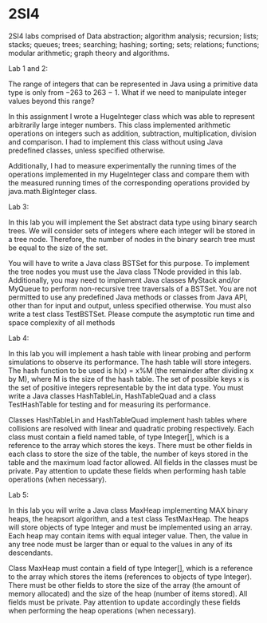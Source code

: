 # 2SI4
2SI4 labs comprised of Data abstraction; algorithm analysis; recursion; lists; stacks; queues; trees; searching; hashing; sorting; sets; relations; functions; modular arithmetic; graph theory and algorithms.


Lab 1 and 2:


The range of integers that can be represented in Java using a primitive data type is only from −263 to 263 − 1. What if we need to manipulate integer values beyond this range?

In this assignment I wrote a HugeInteger class which was able to represent arbitrarily large integer numbers. This class implemented arithmetic operations on integers such as addition, subtraction, multiplication, division and comparison. I had to implement this class without using Java predefined classes, unless specified otherwise.

Additionally, I had to measure experimentally the running times of the operations implemented in my HugeInteger class and compare them with the measured running times of the corresponding operations provided by java.math.BigInteger class.


Lab 3:


In this lab you will implement the Set abstract data type using binary search trees. We will consider sets of integers where each integer will be stored in a tree node. Therefore, the number of nodes in the binary search tree must be equal to the size of the set.

You will have to write a Java class BSTSet for this purpose. To implement the tree nodes you must use the Java class TNode provided in this lab. Additionally, you may need to implement Java classes MyStack and/or MyQueue to perform non-recursive tree traversals of a BSTSet. You are not permitted to use any predefined Java methods or classes from Java API, other than for input and output, unless specified otherwise. You must also write a test class TestBSTSet. Please compute the asymptotic run time and space complexity of all methods


Lab 4:


In this lab you will implement a hash table with linear probing and perform simulations to observe its performance. The hash table will store integers. The hash function to be used is h(x) = x%M (the remainder after dividing x by M), where M is the size of the hash table. The set of possible keys x is the set of positive integers representable by the int data type. You must write a Java classes HashTableLin, HashTableQuad and a class TestHashTable for testing and for measuring its performance.

Classes HashTableLin and HashTableQuad implement hash tables where collisions are resolved with linear and quadratic probing respectively. Each class must contain a field named table, of type Integer[], which is a reference to the array which stores the keys. There must be other fields in each class to store the size of the table, the number of keys stored in the table and the maximum load factor allowed. All fields in the classes must be private. Pay attention to update these fields when performing hash table operations (when necessary).


Lab 5:


In this lab you will write a Java class MaxHeap implementing MAX binary heaps, the heapsort algorithm, and a test class TestMaxHeap. The heaps will store objects of type Integer and must be implemented using an array. Each heap may contain items with equal integer value. Then, the value in any tree node must be larger than or equal to the values in any of its descendants.

Class MaxHeap must contain a field of type Integer[], which is a reference to the array which stores the items (references to objects of type Integer). There must be other fields to store the size of the array (the amount of memory allocated) and the size of the heap (number of items stored). All fields must be private. Pay attention to update accordingly these fields when performing the heap operations (when necessary).
